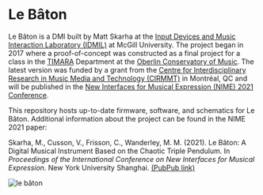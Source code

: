 # Le Bâton

Le Bâton is a DMI built by Matt Skarha at the [Input Devices and Music Interaction Laboratory (IDMIL)](http://www-new.idmil.org/) at McGill University. The project began in 2017 where a proof-of-concept was constructed as a final project for a class in the [TIMARA](https://www.timara.oberlin.edu/) Department at the [Oberlin Conservatory of Music](https://www.oberlin.edu/conservatory). The latest version was funded by a grant from the [Centre for Interdisciplinary Research in Music Media and Technology (CIRMMT)](cirmmt.org) in Montréal, QC and will be published in the [New Interfaces for Musical Expression (NIME) 2021 Conference](http://nime2021.org/). 

This repository hosts up-to-date firmware, software, and schematics for Le Bâton. Additional information about the project can be found in the NIME 2021 paper: 

Skarha, M., Cusson, V., Frisson, C., Wanderley, M. M. (2021). Le Bâton: A Digital Musical Instrument Based on the Chaotic Triple Pendulum. In *Proceedings of the International Conference on New Interfaces for Musical Expression*. New York University Shanghai. [(PubPub link)](https://nime.pubpub.org/pub/uh1zfz1f/release/1)


![le bâton](./img/IMG_20210131_174539.jpg "le bâton")
